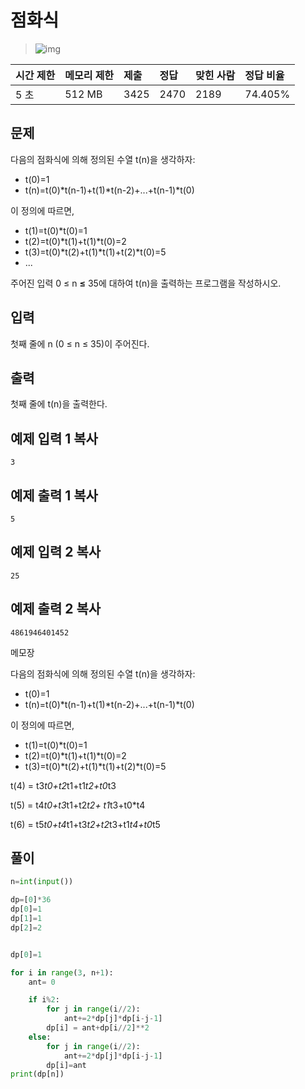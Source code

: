# 점화식

> ![img](https://d2gd6pc034wcta.cloudfront.net/tier/7.svg) 

| 시간 제한 | 메모리 제한 | 제출 | 정답 | 맞힌 사람 | 정답 비율 |
| :-------- | :---------- | :--- | :--- | :-------- | :-------- |
| 5 초      | 512 MB      | 3425 | 2470 | 2189      | 74.405%   |

## 문제

다음의 점화식에 의해 정의된 수열 t(n)을 생각하자:

- t(0)=1
- t(n)=t(0)*t(n-1)+t(1)*t(n-2)+...+t(n-1)*t(0)

이 정의에 따르면,

- t(1)=t(0)*t(0)=1
- t(2)=t(0)*t(1)+t(1)*t(0)=2
- t(3)=t(0)*t(2)+t(1)*t(1)+t(2)*t(0)=5
- ...

주어진 입력 0 ≤ n **≤** 35에 대하여 t(n)을 출력하는 프로그램을 작성하시오.

## 입력

첫째 줄에 n (0 ≤ n ≤ 35)이 주어진다.

## 출력

첫째 줄에 t(n)을 출력한다.

## 예제 입력 1 복사

```
3
```

## 예제 출력 1 복사

```
5
```

## 예제 입력 2 복사

```
25
```

## 예제 출력 2 복사

```
4861946401452
```



메모장

다음의 점화식에 의해 정의된 수열 t(n)을 생각하자:

- t(0)=1
- t(n)=t(0)*t(n-1)+t(1)*t(n-2)+...+t(n-1)*t(0)

이 정의에 따르면,

- t(1)=t(0)*t(0)=1
- t(2)=t(0)*t(1)+t(1)*t(0)=2
- t(3)=t(0)*t(2)+t(1)*t(1)+t(2)*t(0)=5



t(4) = t3*t0+t2*t1+t1*t2+t0*t3

t(5) = t4*t0+t3*t1+t2*t2+ t1*t3+t0*t4

t(6) = t5*t0+t4*t1+t3*t2+t2*t3+t1*t4+t0*t5





## 풀이

```python
n=int(input())

dp=[0]*36
dp[0]=1
dp[1]=1
dp[2]=2


dp[0]=1

for i in range(3, n+1):
    ant= 0

    if i%2:
        for j in range(i//2):
            ant+=2*dp[j]*dp[i-j-1]
        dp[i] = ant+dp[i//2]**2
    else:
        for j in range(i//2):
            ant+=2*dp[j]*dp[i-j-1]
        dp[i]=ant
print(dp[n])
```



 
